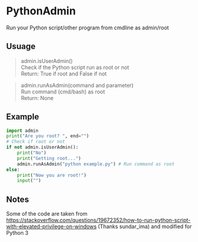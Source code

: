 # PythonAdmin
Run your Python script/other program from cmdline as admin/root
## Usuage
> admin.isUserAdmin()
<br>Check if the Python script run as root or not
<br>Return: True if root and False if not

> admin.runAsAdmin(command and parameter)
<br>Run command (cmd/bash) as root
<br>Return: None

## Example
```python
import admin
print("Are you root? ", end="")
# Check if root or not
if not admin.isUserAdmin():
    print("No")
    print("Getting root...")
    admin.runAsAdmin("python example.py") # Run command as root
else:
    print("Now you are root!")
    input("")
```

## Notes
Some of the code are taken from https://stackoverflow.com/questions/19672352/how-to-run-python-script-with-elevated-privilege-on-windows (Thanks sundar_ima) and modified for Python 3
